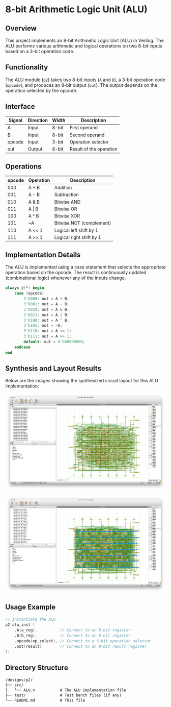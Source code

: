 # 8-bit Arithmetic Logic Unit (ALU)

## Overview

This project implements an 8-bit Arithmetic Logic Unit (ALU) in Verilog. The ALU performs various arithmetic and logical operations on two 8-bit inputs based on a 3-bit operation code.

## Functionality

The ALU module (`p2`) takes two 8-bit inputs (`A` and `B`), a 3-bit operation code (`opcode`), and produces an 8-bit output (`out`). The output depends on the operation selected by the opcode.

## Interface

| Signal | Direction | Width | Description |
|--------|-----------|-------|-------------|
| A      | Input     | 8-bit | First operand |
| B      | Input     | 8-bit | Second operand |
| opcode | Input     | 3-bit | Operation selector |
| out    | Output    | 8-bit | Result of the operation |

## Operations

| opcode | Operation | Description |
|--------|-----------|-------------|
| 000    | A + B     | Addition |
| 001    | A - B     | Subtraction |
| 010    | A & B     | Bitwise AND |
| 011    | A \| B    | Bitwise OR |
| 100    | A ^ B     | Bitwise XOR |
| 101    | ~A        | Bitwise NOT (complement) |
| 110    | A << 1    | Logical left shift by 1 |
| 111    | A >> 1    | Logical right shift by 1 |

## Implementation Details

The ALU is implemented using a case statement that selects the appropriate operation based on the opcode. The result is continuously updated (combinational logic) whenever any of the inputs change.

```verilog
always @(*) begin
    case (opcode)
        3'b000: out = A + B;         
        3'b001: out = A - B;         
        3'b010: out = A & B;         
        3'b011: out = A | B;         
        3'b100: out = A ^ B;         
        3'b101: out = ~A;            
        3'b110: out = A << 1;        
        3'b111: out = A >> 1;        
        default: out = 8'b00000000;  
    endcase
end
```

## Synthesis and Layout Results

Below are the images showing the synthesized circuit layout for this ALU implementation:

![ALU Layout Image 1](image.png)

![ALU Layout Image 2](image2.png)

## Usage Example

```verilog
// Instantiate the ALU
p2 alu_inst (
    .A(a_reg),          // Connect to an 8-bit register
    .B(b_reg),          // Connect to an 8-bit register
    .opcode(op_select), // Connect to a 3-bit operation selector
    .out(result)        // Connect to an 8-bit result register
);
```

## Directory Structure

```
/designs/p2/
├── src/
│   └── ALU.v           # The ALU implementation file
├── test/               # Test bench files (if any)
└── README.md           # This file
```
